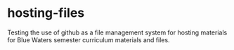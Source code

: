 # hosting-files
Testing the use of github as a file management system for hosting materials for Blue Waters semester curriculum materials and files.
